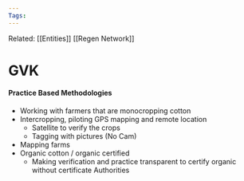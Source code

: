 ```yaml
---
Tags:
---
```

Related: [[Entities]] [[Regen Network]]
# GVK


#### Practice Based Methodologies
- Working with farmers that are monocropping cotton 
- Intercropping, piloting GPS mapping and remote location
	- Satellite to verify the crops
	- Tagging with pictures (No Cam)
- Mapping farms
- Organic cotton / organic certified 
	- Making verification and practice transparent to certify organic without certificate Authorities
